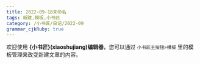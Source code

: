 ```yaml
---
title: 2022-09-18未命名
tags: 新建,模板,小书匠
category: /小书匠/日记/2022-09
grammar_cjkRuby: true
---
```


欢迎使用 **{小书匠}(xiaoshujiang)编辑器**，您可以通过 `小书匠主按钮>模板` 里的模板管理来改变新建文章的内容。